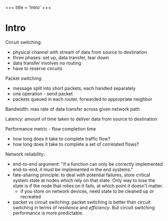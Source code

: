 +++
title = 'Intro'
+++

# Intro

Circuit switching:
- physical channel with stream of data from source to destination
- three phases: set up, data transfer, tear down
- data transfer involves no routing
- have to reserve circuits

Packet switching:
- message split into short packets, each handled separately
- one operation - send packet
- packets queued in each router, forwarded to appropriate neighbor

Bandwidth: max rate of data transfer across given network path

Latency: amount of time taken to deliver data from source to destination

Performance metric - flow completion time
- how long does it take to complete traffic flow?
- how long does it take to complete a set of correlated flows?

Network reliability:
- end-to-end argument: "if a function can only be correctly implemented end-to-end, it must be implemented in the end systems."
- fate-sharing principle: to deal with potential failures, store critical system state at nodes which rely on that state. Only way to lose the state is if the node that relies on it fails, at which point it doesn't matter.
  - if you store on network devices, need state to be cleaned up or recreated
- packet vs circuit switching: packet switching is better than circuit switching in terms of *resilience* and *efficiency*. But circuit switching performance is more predictable.
